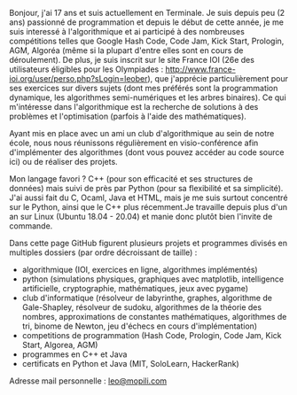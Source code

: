 Bonjour, j'ai 17 ans et suis actuellement en Terminale. Je suis depuis peu (2 ans) passionné de programmation et depuis
le début de cette année, je me suis interessé à l'algorithmique et ai participé à des nombreuses compétitions
telles que Google Hash Code, Code Jam, Kick Start, Prologin, AGM, Algoréa (même si la plupart d'entre elles sont en cours de déroulement). De plus, je suis inscrit sur le site France IOI (26e des utilisateurs éligibles pour les Olympiades : http://www.france-ioi.org/user/perso.php?sLogin=leober), que j'apprécie particulièrement pour ses exercices sur divers sujets (dont mes préférés sont la programmation dynamique, les algorithmes semi-numériques et les arbres binaires). Ce qui m'intéresse dans l'algorithmique est la recherche de solutions à des problèmes et l'optimisation (parfois à l'aide des mathématiques).

Ayant mis en place avec un ami un club d'algorithmique au sein de notre école, nous nous réunissons régulièrement en 
visio-conférence afin d'implémenter des algorithmes (dont vous pouvez accéder au code source ici) ou de réaliser des
projets. 

Mon langage favori ? C++ (pour son efficacité et ses structures de données) mais suivi de près par Python (pour sa flexibilité et sa simplicité). J'ai aussi fait du C, Ocaml, Java et HTML, mais je me suis surtout concentré sur le Python, ainsi que le C++ plus récemment.Je travaille depuis plus d'un an sur Linux (Ubuntu 18.04 - 20.04) et manie donc plutôt bien l'invite de commande.

Dans cette page GitHub figurent plusieurs projets et programmes divisés en multiples dossiers (par ordre décroissant de taille) :
- algorithmique (IOI, exercices en ligne, algorithmes implémentés)
- python (simulations physiques, graphiques avec matplotlib, intelligence artificielle, cryptographie, mathématiques, jeux avec pygame)
- club d'informatique (résolveur de labyrinthe, graphes, algorithme de Gale-Shapley, résolveur de sudoku, algorithmes de la théorie des nombres, approximations de constantes mathématiques, algorithmes de tri, binome de Newton, jeu d'échecs en cours d'implémentation)
- competitions de programmation (Hash Code, Prologin, Code Jam, Kick Start, Algorea, AGM)
- programmes en C++ et Java
- certificats en Python et Java (MIT, SoloLearn, HackerRank)

Adresse mail personnelle : leo@mopili.com
